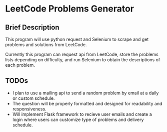 # LeetCode Problems Generator

## Brief Description 

This program will use python request and Selenium to scrape and get problems and solutions from LeetCode.

Currently this program can request api from LeetCode, store the problems lists depending on difficulty, and run Selenium to obtain the descriptions of each problem.

## TODOs
- I plan to use a mailing api to send a random problem by email at a daily or custom schedule.
- The question will be properly formatted and designed for readability and responsiveness. 
- Will implement Flask framework to recieve user emails and create a login where users can customize type of problems and delivery schedule. 
